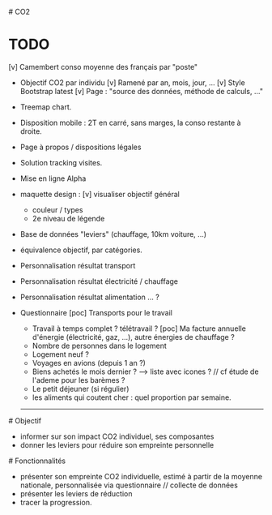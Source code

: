 # CO2

# TODO

[v] Camembert conso moyenne des français par "poste"
* Objectif CO2 par individu
[v] Ramené par an, mois, jour, ...
[v] Style Bootstrap latest
[v] Page : "source des données, méthode de calculs, ..."
* Treemap chart.
* Disposition mobile : 2T en carré, sans marges, la conso restante à droite.
* Page à propos / dispositions légales
* Solution tracking visites.
* Mise en ligne Alpha
* maquette design :
  [v] visualiser objectif général
  * couleur / types
  * 2e niveau de légende
* Base de données "leviers" (chauffage, 10km voiture, ...)


* équivalence objectif, par catégories.
* Personnalisation résultat transport
* Personnalisation résultat électricité / chauffage
* Personnalisation résultat alimentation ... ?

* Questionnaire
  [poc] Transports pour le travail
  * Travail à temps complet ? télétravail ?
  [poc] Ma facture annuelle d'énergie (électricité, gaz, ...), autre énergies de chauffage ?
  * Nombre de personnes dans le logement
  * Logement neuf ?
  * Voyages en avions (depuis 1 an ?)
  * Biens achetés le mois dernier ? --> liste avec icones ? // cf étude de l'ademe pour les barèmes ?
  * Le petit déjeuner (si régulier)
  * les aliments qui coutent cher : quel proportion par semaine.


  ________________________________________________________________________________

# Objectif

* informer sur son impact CO2 individuel, ses composantes
* donner les leviers pour réduire son empreinte personnelle


# Fonctionnalités

* présenter son empreinte CO2 individuelle, estimé à partir de la moyenne nationale, personnalisée via questionnaire // collecte de données
* présenter les leviers de réduction
* tracer la progression.
